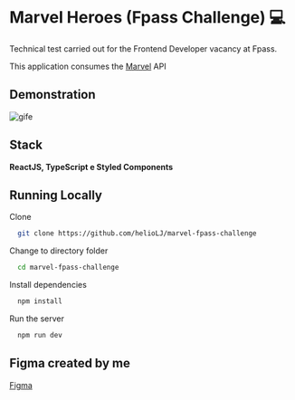 # Marvel Heroes (Fpass Challenge) 💻

Technical test carried out for the Frontend Developer vacancy at Fpass.

This application consumes the [Marvel](https://developer.marvel.com/) API

## Demonstration

![gife](https://media0.giphy.com/media/v1.Y2lkPTc5MGI3NjExYms0NTZhNDltcHVsNWpnbjNlc21lbW9tdm8xbGIydXFqa25sbDBhciZlcD12MV9pbnRlcm5hbF9naWZfYnlfaWQmY3Q9Zw/VqBYuHQbzORNASOVOd/giphy.gif)

## Stack


**ReactJS, TypeScript e Styled Components**


## Running Locally

Clone

```bash
  git clone https://github.com/helioLJ/marvel-fpass-challenge
```

Change to directory folder

```bash
  cd marvel-fpass-challenge
```

Install dependencies

```bash
  npm install
```

Run the server

```bash
  npm run dev
```


## Figma created by me


[Figma](https://www.figma.com/file/J2ug4GCWxlesZQwdEVRWVB/Marvel-Fpass-Challenge?type=design&node-id=16%3A303&mode=design&t=JIW8BsOnlHzf0gae-1)


